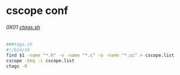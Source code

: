 # cscope conf

###### 0X01 [ctags.sh](https://s3.amazonaws.com/rfagora/sooof/software/sh/development/tags.sh)

```sh
###tags.sh
#!/bin/sh
find $1 -name "*.h" -o -name "*.c" -o -name "*.cc" > cscope.list
cscope -bkq -i cscope.list
ctags -R
```
